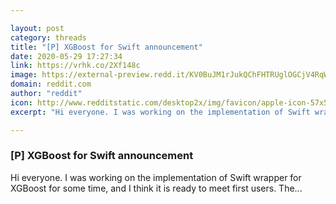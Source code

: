 ```yaml
---

layout: post
category: threads
title: "[P] XGBoost for Swift announcement"
date: 2020-05-29 17:27:34
link: https://vrhk.co/2Xf148c
image: https://external-preview.redd.it/KV0BuJM1rJukQChFHTRUglOGCjV4RqWVCs7eFRNbkyY.jpg?width=400&height=209.42408377&auto=webp&crop=400:209.42408377,smart&s=6c0ed055fc46a083b87c601edc85265221c92cd8
domain: reddit.com
author: "reddit"
icon: http://www.redditstatic.com/desktop2x/img/favicon/apple-icon-57x57.png
excerpt: "Hi everyone. I was working on the implementation of Swift wrapper for XGBoost for some time, and I think it is ready to meet first users. The..."

---
```


### [P] XGBoost for Swift announcement

Hi everyone. I was working on the implementation of Swift wrapper for XGBoost for some time, and I think it is ready to meet first users. The...